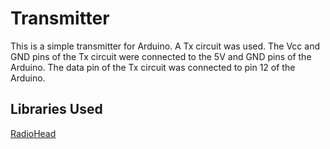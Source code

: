 # Transmitter

This is a simple transmitter for Arduino. A Tx circuit was used. The Vcc and GND pins of the Tx circuit were connected to the 5V and GND pins of the Arduino. The data pin of the Tx circuit was connected to pin 12 of the Arduino. 

## Libraries Used
[RadioHead](http://www.airspayce.com/mikem/arduino/RadioHead/)